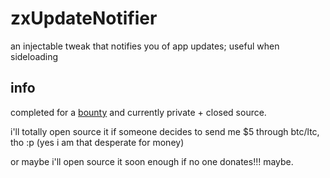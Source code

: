 # zxUpdateNotifier

an injectable tweak that notifies you of app updates; useful when sideloading

## info

completed for a [bounty](https://www.reddit.com/r/TweakBounty/comments/1cvl74s/1016_can_anyone_make_a_appstore_notifications/) and currently private + closed source.

i'll totally open source it if someone decides to send me $5 through btc/ltc, tho :p (yes i am that desperate for money)

or maybe i'll open source it soon enough if no one donates!!! maybe.
